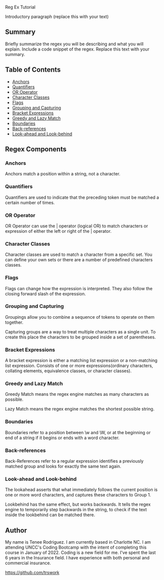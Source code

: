 Reg Ex Tutorial

Introductory paragraph (replace this with your text)

## Summary

Briefly summarize the regex you will be describing and what you will explain. Include a code snippet of the regex. Replace this text with your summary.

## Table of Contents

- [Anchors](#anchors)
- [Quantifiers](#quantifiers)
- [OR Operator](#or-operator)
- [Character Classes](#character-classes)
- [Flags](#flags)
- [Grouping and Capturing](#grouping-and-capturing)
- [Bracket Expressions](#bracket-expressions)
- [Greedy and Lazy Match](#greedy-and-lazy-match)
- [Boundaries](#boundaries)
- [Back-references](#back-references)
- [Look-ahead and Look-behind](#look-ahead-and-look-behind)

## Regex Components

### Anchors
Anchors match a position within a string, not a character.

### Quantifiers
Quantifiers are used to indicate that the preceding token must be matched a certain number of times.

### OR Operator
OR Operator can use the | operator (logical OR) to match characters or expression of either the left or right of the | operator.

### Character Classes
Character classes are used to match a character from a specific set. You can define your own sets or there are a number of predefined characters classes.

### Flags
Flags can change how the expression is interpreted. They also follow the closing forward slash of the expression.

### Grouping and Capturing
Groupings allow you to combine a sequence of tokens to operate on them together. 

Capturing groups are a way to treat multiple characters as a single unit. To create this place the characters to be grouped inside a set of parentheses.  

### Bracket Expressions
A bracket expression is either a matching list expression or a non-matching list expression. Consists of one or more expressions(ordinary characters, collating elements, equivalence classes, or character classes).

### Greedy and Lazy Match
Greedy Match means the regex engine matches as many characters as possible.

Lazy Match means the regex engine matches the shortest possible string. 

### Boundaries
Boundaries refer to a position between \w and \W, or at the beginning or end of a string if it begins or ends with a word character.

### Back-references
Back-References refer to a regular expression identifies a previously matched group and looks for exactly the same text again.

### Look-ahead and Look-behind
The lookahead asserts that what immediately follows the current position is one or more word characters, and captures these characters to Group 1. 

Lookbehind has the same effect, but works backwards. It tells the regex engine to temporarily step backwards in the string, to check if the text inside the lookbehind can be matched there.

## Author

My name is Tenee Rodriguez. I am currently based in Charlotte NC. I am attending UNCC's Coding Bootcamp with the intent of completing this course in January of 2022. Coding is a new field for me. I've spent the last 6 years in the Insurance field. I have experience with both personal and commercial insurance.

https://github.com/trswork
